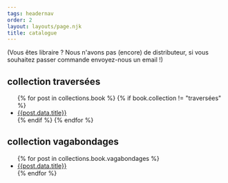 ```yaml
---
tags: headernav
order: 2
layout: layouts/page.njk
title: catalogue
---
```

(Vous êtes libraire ? Nous n'avons pas (encore) de distributeur, si vous souhaitez passer commande envoyez-nous un email !)

## collection traversées
<ul>
  {% for post in collections.book %}
    {% if book.collection != "traversées" %}
      <li><a href="{{post.url}}">{{post.data.title}}</a></li>
    {% endif %}
  {% endfor %}
</ul>

## collection vagabondages
<ul>
  {% for post in collections.book.vagabondages %}
  <li><a href="{{post.url}}">{{post.data.title}}</a></li>
  {% endfor %}
</ul>